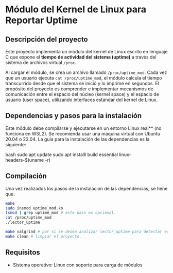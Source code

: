 # Módulo del Kernel de Linux para Reportar Uptime

## Descripción del proyecto

Este proyecto implementa un módulo del kernel de Linux escrito en lenguaje C que expone el **tiempo de actividad del sistema (uptime)** a través del sistema de archivos virtual `/proc`.

Al cargar el módulo, se crea un archivo llamado `/proc/uptime_mod`. Cada vez que un usuario ejecuta `cat /proc/uptime_mod`, el módulo calcula el tiempo transcurrido desde que el sistema se inició y lo imprime en segundos. El propósito del proyecto es comprender e implementar mecanismos de comunicación entre el espacio del núcleo (kernel space) y el espacio de usuario (user space), utilizando interfaces estándar del kernel de Linux.



## Dependencias y pasos para la instalación

Este módulo debe compilarse y ejecutarse en un entorno Linux real** (no funciona en WSL2). Se recomienda usar una máquina virtual con Ubuntu 20.04 o 22.04. La guía para la instalación de las dependencias es la siguiente:

bash
sudo apt update
sudo apt installl build essential linux-headers-$(uname -r)

## Compilación

Una vez realizados los pasos de la instalación de las dependencias, se tiene que:

```bash
make
sudo insmod uptime_mod.ko
lsmod | grep uptime_mod # este paso es opcional.
cat /proc/uptime_mod
./lector_uptime

make valgrind # por si se desea analizar lector_uptime para detectar errores de memoria.
make clean # limpiar el proyecto.
```
## Requisitos
- Sistema operativo: Linux con soporte para carga de módulos
